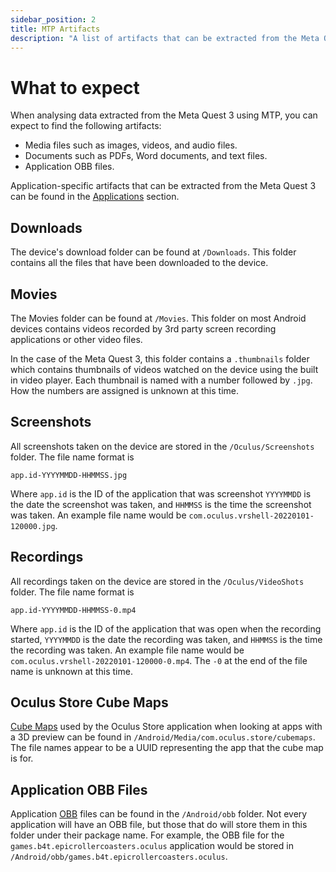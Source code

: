 ```yaml
---
sidebar_position: 2
title: MTP Artifacts
description: "A list of artifacts that can be extracted from the Meta Quest 3 using MTP."
---
```


# What to expect

When analysing data extracted from the Meta Quest 3 using MTP, you can expect to find the following artifacts:

- Media files such as images, videos, and audio files.
- Documents such as PDFs, Word documents, and text files.
- Application OBB files.

Application-specific artifacts that can be extracted from the Meta Quest 3 can be found in the [Applications](/analysis/artifacts/applications) section.

## Downloads

The device's download folder can be found at `/Downloads`. This folder contains all the files that have been downloaded to the device.

## Movies

The Movies folder can be found at `/Movies`. This folder on most Android devices contains videos recorded by 3rd party screen recording applications or other video files.

In the case of the Meta Quest 3, this folder contains a `.thumbnails` folder which contains thumbnails of videos watched on the device using the built in video player. Each thumbnail is named with a number followed by `.jpg`. How the numbers are assigned is unknown at this time.

## Screenshots

All screenshots taken on the device are stored in the `/Oculus/Screenshots` folder. The file name format is
```
app.id-YYYYMMDD-HHMMSS.jpg
```
Where `app.id` is the ID of the application that was screenshot `YYYYMMDD` is the date the screenshot was taken, and `HHMMSS` is the time the screenshot was taken. An example file name would be `com.oculus.vrshell-20220101-120000.jpg`.

## Recordings

All recordings taken on the device are stored in the `/Oculus/VideoShots` folder. The file name format is
```
app.id-YYYYMMDD-HHMMSS-0.mp4
```
Where `app.id` is the ID of the application that was open when the recording started, `YYYYMMDD` is the date the recording was taken, and `HHMMSS` is the time the recording was taken. An example file name would be `com.oculus.vrshell-20220101-120000-0.mp4`. The `-0` at the end of the file name is unknown at this time.

## Oculus Store Cube Maps

[Cube Maps](/glossary#cube-maps) used by the Oculus Store application when looking at apps with a 3D preview can be found in `/Android/Media/com.oculus.store/cubemaps`. The file names appear to be a UUID representing the app that the cube map is for.

## Application OBB Files

Application [OBB](/glossary#obb-file) files can be found in the `/Android/obb` folder. Not every application will have an OBB file, but those that do will store them in this folder under their package name. For example, the OBB file for the `games.b4t.epicrollercoasters.oculus` application would be stored in `/Android/obb/games.b4t.epicrollercoasters.oculus`.
